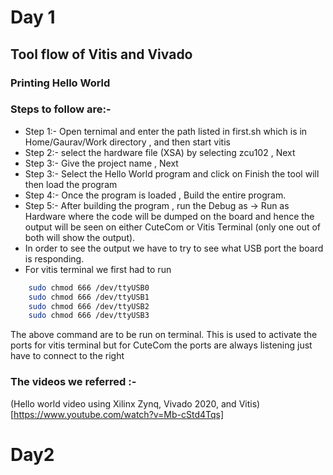 
# Day 1

## Tool flow of Vitis and Vivado 
### Printing Hello World 

### Steps to follow are:- 

- Step 1:- Open ternimal and enter the path listed in first.sh which is in Home/Gaurav/Work directory , and then start vitis
- Step 2:- select the hardware file (XSA) by selecting zcu102 , Next
- Step 3:- Give the project name , Next 
- Step 3:- Select the Hello World program and click on Finish the tool will then load the program 
- Step 4:- Once the program is loaded , Build the entire program.
- Step 5:- After building the program , run the Debug as -> Run as Hardware where the code will be dumped on the board and hence the output will be seen on either CuteCom or Vitis Terminal (only one out of both will show the output).
- In order to see the output we have to try to see what USB port the board is responding.
- For vitis terminal we first had to run 
``` bash
    sudo chmod 666 /dev/ttyUSB0
    sudo chmod 666 /dev/ttyUSB1
    sudo chmod 666 /dev/ttyUSB2
    sudo chmod 666 /dev/ttyUSB3
```
The above command are to be run on terminal. This is used to activate the ports for vitis terminal but for CuteCom the ports are always listening just have to connect to the right 
### The videos we referred :-
(Hello world video using Xilinx Zynq, Vivado 2020, and Vitis) [https://www.youtube.com/watch?v=Mb-cStd4Tqs]


# Day2
